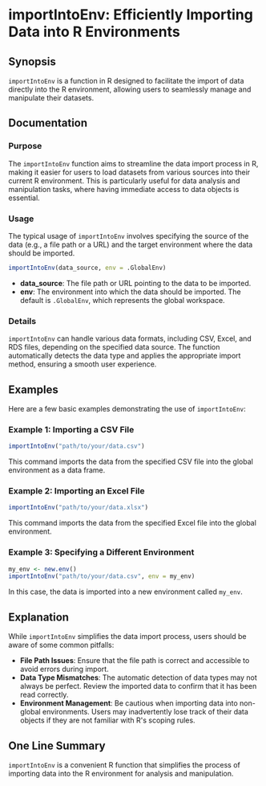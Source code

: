 <!--
Meta Description: # importIntoEnv: Efficiently Importing Data into R Environments ## Synopsis `importIntoEnv` is a function in R designed to facilitate the import of da...
Meta Keywords: data, importintoenv, environment, into, file
-->

# importIntoEnv: Efficiently Importing Data into R Environments

## Synopsis
`importIntoEnv` is a function in R designed to facilitate the import of data directly into the R environment, allowing users to seamlessly manage and manipulate their datasets.

## Documentation
### Purpose
The `importIntoEnv` function aims to streamline the data import process in R, making it easier for users to load datasets from various sources into their current R environment. This is particularly useful for data analysis and manipulation tasks, where having immediate access to data objects is essential.

### Usage
The typical usage of `importIntoEnv` involves specifying the source of the data (e.g., a file path or a URL) and the target environment where the data should be imported. 

```R
importIntoEnv(data_source, env = .GlobalEnv)
```

- **data_source**: The file path or URL pointing to the data to be imported.
- **env**: The environment into which the data should be imported. The default is `.GlobalEnv`, which represents the global workspace.

### Details
`importIntoEnv` can handle various data formats, including CSV, Excel, and RDS files, depending on the specified data source. The function automatically detects the data type and applies the appropriate import method, ensuring a smooth user experience.

## Examples
Here are a few basic examples demonstrating the use of `importIntoEnv`:

### Example 1: Importing a CSV File
```R
importIntoEnv("path/to/your/data.csv")
```
This command imports the data from the specified CSV file into the global environment as a data frame.

### Example 2: Importing an Excel File
```R
importIntoEnv("path/to/your/data.xlsx")
```
This command imports the data from the specified Excel file into the global environment.

### Example 3: Specifying a Different Environment
```R
my_env <- new.env()
importIntoEnv("path/to/your/data.csv", env = my_env)
```
In this case, the data is imported into a new environment called `my_env`.

## Explanation
While `importIntoEnv` simplifies the data import process, users should be aware of some common pitfalls:

- **File Path Issues**: Ensure that the file path is correct and accessible to avoid errors during import.
- **Data Type Mismatches**: The automatic detection of data types may not always be perfect. Review the imported data to confirm that it has been read correctly.
- **Environment Management**: Be cautious when importing data into non-global environments. Users may inadvertently lose track of their data objects if they are not familiar with R's scoping rules.

## One Line Summary
`importIntoEnv` is a convenient R function that simplifies the process of importing data into the R environment for analysis and manipulation.